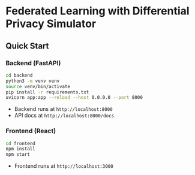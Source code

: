 # Federated Learning with Differential Privacy Simulator

## Quick Start

### Backend (FastAPI)

```bash
cd backend
python3 -m venv venv
source venv/bin/activate
pip install -r requirements.txt
uvicorn app:app --reload --host 0.0.0.0 --port 8000
```

- Backend runs at `http://localhost:8000`
- API docs at `http://localhost:8000/docs`

### Frontend (React)

```bash
cd frontend
npm install
npm start
```

- Frontend runs at `http://localhost:3000`

